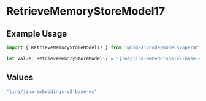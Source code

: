 # RetrieveMemoryStoreModel17

## Example Usage

```typescript
import { RetrieveMemoryStoreModel17 } from "@orq-ai/node/models/operations";

let value: RetrieveMemoryStoreModel17 = "jina/jina-embeddings-v2-base-es";
```

## Values

```typescript
"jina/jina-embeddings-v2-base-es"
```